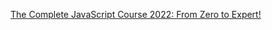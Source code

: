 <a href="https://www.udemy.com/course/the-complete-javascript-course/">The Complete JavaScript Course 2022: From Zero to Expert!</a>
